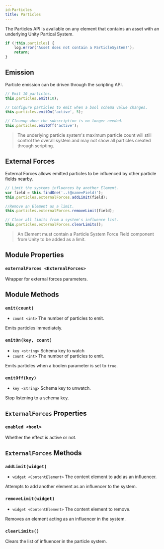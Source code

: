 ```yaml
---
id:Particles
title: Particles
---
```


The Particles API is available on any element that contains an asset with an underlying Unity Partical System.

```javascript
if (!this.particles) {
	log.error('Asset does not contain a ParticleSystem!');
	return;
}
```

## Emission

Particle emission can be driven through the scripting API.

```javascript
// Emit 10 particles.
this.particles.emit(10);

// Configure particles to emit when a bool schema value changes.
this.particles.emitOn('active', 5);

// Cleanup when the subscription is no longer needed.
this.particles.emitOff('active');
```

> The underlying particle system's maximum particle count will still control the overall system and may not show all particles created through scripting.

## External Forces

External Forces allows emitted particles to be influenced by other particle fields nearby.

```javascript
// Limit the systems influences by another Element.
var field = this.findOne('..(@name=Field)');
this.particles.externalForces.addLimit(field);

//Remove an Element as a limit.
this.particles.externalForces.removeLimit(field);

// Clear all limits from a system's influence list.
this.particles.externalForces.clearLimits();
```

>  An Element must contain a Particle System Force Field component from Unity to be added as a limit.

## Module Properties

### `externalForces <ExternalForces>`
Wrapper for external forces parameters.

## Module Methods

### `emit(count)`
- `count <int>` The number of particles to emit.

Emits particles immediately.

### `emitOn(key, count)`
- `key <string>` Schema key to watch
- `count <int>` The number of particles to emit.

Emits particles when a boolen parameter is set to `true`.

### `emitOff(key)`
- `key <string>` Schema key to unwatch.

Stop listening to a schema key.

## `ExternalForces` Properties

### `enabled <bool>`
Whether the effect is active or not.

## `ExternalForces` Methods

### `addLimit(widget)`
- `widget <ContentElement>` The content element to add as an influencer.

Attempts to add another element as an influencer to the system.

### `removeLimit(widget)`
- `widget <ContentElement>` The content element to remove.

Removes an element acting as an influencer in the system.

### `clearLimits()`
Clears the list of influencer in the particle system.
